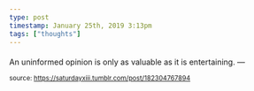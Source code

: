 ```yaml
---
type: post
timestamp: January 25th, 2019 3:13pm
tags: ["thoughts"]
---
```

####
An uninformed opinion is only as valuable as it is entertaining.                    &mdash; 
                
                
                
                
                                
<small>source: https://saturdayxiii.tumblr.com/post/182304767894</small>